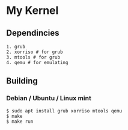 # My Kernel

## Dependincies

    1. grub
    2. xorriso # for grub
    3. mtools # for grub
    4. qemu # for emulating
    
## Building

### Debian / Ubuntu / Linux mint 

    $ sudo apt install grub xorriso mtools qemu
    $ make
    $ make run
